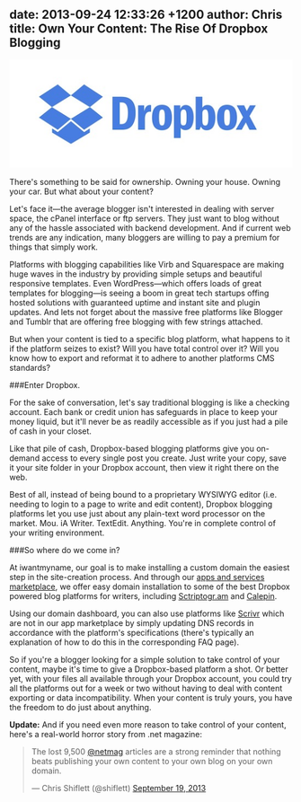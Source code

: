 date: 2013-09-24 12:33:26 +1200
author: Chris
title: Own Your Content: The Rise Of Dropbox Blogging
----

![dropbox-logos_dropbox-logotype-blue.jpg](/media/2013-09-24-dropbox-logos_dropbox-logotype-blue.jpg)

<!-- excerpt -->

There's something to be said for ownership. Owning your house. Owning your car. But what about your content?

Let's face it—the average blogger isn't interested in dealing with server space, the cPanel interface or ftp servers. They just want to blog without any of the hassle associated with backend development. And if current web trends are any indication, many bloggers are willing to pay a premium for things that simply work. 

Platforms with blogging capabilities like Virb and Squarespace are making huge waves in the industry by providing simple setups and beautiful responsive templates. Even WordPress—which offers loads of great templates for blogging—is seeing a boom in great tech startups offing hosted solutions with guaranteed uptime and instant site and plugin updates. And lets not forget about the massive free platforms like Blogger and Tumblr that are offering free blogging with few strings attached.

But when your content is tied to a specific blog platform, what happens to it if the platform seizes to exist? Will you have total control over it? Will you know how to export and reformat it to adhere to another platforms CMS standards?

<!-- /excerpt -->

###Enter Dropbox.

For the sake of conversation, let's say traditional blogging is like a checking account. Each bank or credit union has safeguards in place to keep your money liquid, but it'll never be as readily accessible as if you just had a pile of cash in your closet. 

Like that pile of cash, Dropbox-based blogging platforms give you on-demand access to every single post you create. Just write your copy, save it your site folder in your Dropbox account, then view it right there on the web. 

Best of all, instead of being bound to a proprietary WYSIWYG editor (i.e. needing to login to a page to write and edit content), Dropbox blogging platforms let you use just about any plain-text word processor on the market. Mou. iA Writer. TextEdit. Anything. You're in complete control of your writing environment.

###So where do we come in?

At iwantmyname, our goal is to make installing a custom domain the easiest step in the site-creation process. And through our [apps and services marketplace](https://iwantmyname.com/services), we offer easy domain installation to some of the best Dropbox powered blog platforms for writers, including [Sctriptogr.am](https://iwantmyname.com/services/blog-hosting/scriptogr.am-custom-domain) and [Calepin](https://iwantmyname.com/services/blog-hosting/calepin-custom-domain).

Using our domain dashboard, you can also use platforms like [Scrivr](http://skrivr.com/) which are not in our app marketplace by simply updating DNS records in accordance with the platform's specifications (there's typically an explanation of how to do this in the corresponding FAQ page).

So if you're a blogger looking for a simple solution to take control of your content, maybe it's time to give a Dropbox-based platform a shot. Or better yet, with your files all available through your Dropbox account, you could try all the platforms out for a week or two without having to deal with content exporting or data incompatibility. When your content is truly yours, you have the freedom to do just about anything.

**Update:** And if you need even more reason to take control of your content, here's a real-world horror story from .net magazine:

<blockquote class="twitter-tweet" lang="en"><p>The lost 9,500 <a href="https://twitter.com/netmag">@netmag</a> articles are a strong reminder that nothing beats publishing your own content to your own blog on your own domain.</p>&mdash; Chris Shiflett (@shiflett) <a href="https://twitter.com/shiflett/statuses/380729053353086976">September 19, 2013</a></blockquote>
<script async src="//platform.twitter.com/widgets.js" charset="utf-8"></script>

